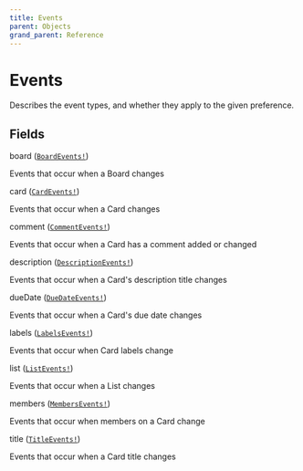 ```yaml
---
title: Events
parent: Objects
grand_parent: Reference
---
```


# Events

Describes the event types, and whether they apply to the given preference.

## Fields

<div class="field-entry ">
  <span id="board" class="field-name anchored">board (<code><a href="/docs/reference/object/board_events">BoardEvents!</a></code>)</span>

  <div class="description-wrapper">
   <p>Events that occur when a Board changes</p>

  </div>
</div>

<div class="field-entry ">
  <span id="card" class="field-name anchored">card (<code><a href="/docs/reference/object/card_events">CardEvents!</a></code>)</span>

  <div class="description-wrapper">
   <p>Events that occur when a Card changes</p>

  </div>
</div>

<div class="field-entry ">
  <span id="comment" class="field-name anchored">comment (<code><a href="/docs/reference/object/comment_events">CommentEvents!</a></code>)</span>

  <div class="description-wrapper">
   <p>Events that occur when a Card has a comment added or changed</p>

  </div>
</div>

<div class="field-entry ">
  <span id="description" class="field-name anchored">description (<code><a href="/docs/reference/object/description_events">DescriptionEvents!</a></code>)</span>

  <div class="description-wrapper">
   <p>Events that occur when a Card's description title changes</p>

  </div>
</div>

<div class="field-entry ">
  <span id="due_date" class="field-name anchored">dueDate (<code><a href="/docs/reference/object/due_date_events">DueDateEvents!</a></code>)</span>

  <div class="description-wrapper">
   <p>Events that occur when a Card's due date changes</p>

  </div>
</div>

<div class="field-entry ">
  <span id="labels" class="field-name anchored">labels (<code><a href="/docs/reference/object/labels_events">LabelsEvents!</a></code>)</span>

  <div class="description-wrapper">
   <p>Events that occur when Card labels change</p>

  </div>
</div>

<div class="field-entry ">
  <span id="list" class="field-name anchored">list (<code><a href="/docs/reference/object/list_events">ListEvents!</a></code>)</span>

  <div class="description-wrapper">
   <p>Events that occur when a List changes</p>

  </div>
</div>

<div class="field-entry ">
  <span id="members" class="field-name anchored">members (<code><a href="/docs/reference/object/members_events">MembersEvents!</a></code>)</span>

  <div class="description-wrapper">
   <p>Events that occur when members on a Card change</p>

  </div>
</div>

<div class="field-entry ">
  <span id="title" class="field-name anchored">title (<code><a href="/docs/reference/object/title_events">TitleEvents!</a></code>)</span>

  <div class="description-wrapper">
   <p>Events that occur when a Card title changes</p>

  </div>
</div>


